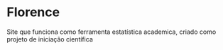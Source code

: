 # Florence
Site que funciona como ferramenta estatística academica, criado como projeto de iniciação científica
